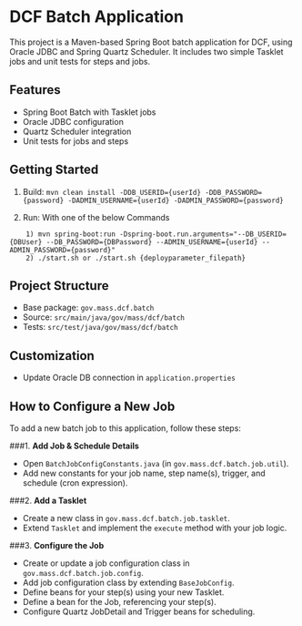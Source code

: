 # DCF Batch Application

This project is a Maven-based Spring Boot batch application for DCF, using Oracle JDBC and Spring Quartz Scheduler. It includes two simple Tasklet jobs and unit tests for steps and jobs.

## Features
- Spring Boot Batch with Tasklet jobs
- Oracle JDBC configuration
- Quartz Scheduler integration
- Unit tests for jobs and steps

## Getting Started
1. Build: `mvn clean install -DDB_USERID={userId} -DDB_PASSWORD={password} -DADMIN_USERNAME={userId} -DADMIN_PASSWORD={password}`

2. Run: With one of the below Commands

```
	1) mvn spring-boot:run -Dspring-boot.run.arguments="--DB_USERID={DBUser} --DB_PASSWORD={DBPassword} --ADMIN_USERNAME={userId} --ADMIN_PASSWORD={password}"
	2) ./start.sh or ./start.sh {deployparameter_filepath}
```

## Project Structure
- Base package: `gov.mass.dcf.batch`
- Source: `src/main/java/gov/mass/dcf/batch`
- Tests: `src/test/java/gov/mass/dcf/batch`

## Customization
- Update Oracle DB connection in `application.properties`

## How to Configure a New Job

To add a new batch job to this application, follow these steps:

###1. **Add Job & Schedule Details**
- Open `BatchJobConfigConstants.java` (in `gov.mass.dcf.batch.job.util`).
- Add new constants for your job name, step name(s), trigger, and schedule (cron expression).

###2. **Add a Tasklet**
- Create a new class in `gov.mass.dcf.batch.job.tasklet`.
- Extend `Tasklet` and implement the `execute` method with your job logic.

###3. **Configure the Job**
- Create or update a job configuration class in `gov.mass.dcf.batch.job.config`.
- Add job configuration class by extending `BaseJobConfig`.
- Define beans for your step(s) using your new Tasklet.
- Define a bean for the Job, referencing your step(s).
- Configure Quartz JobDetail and Trigger beans for scheduling.

